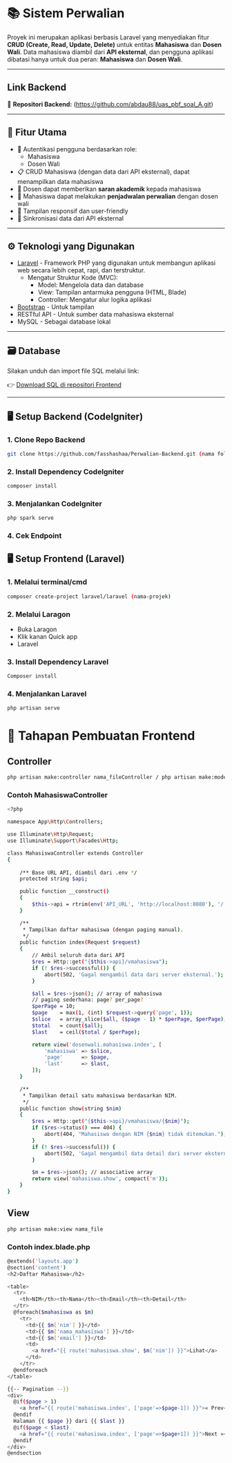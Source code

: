 # 📚 Sistem Perwalian

Proyek ini merupakan aplikasi berbasis Laravel yang menyediakan fitur **CRUD (Create, Read, Update, Delete)** untuk entitas **Mahasiswa** dan **Dosen Wali**. Data mahasiswa diambil dari **API eksternal**, dan pengguna aplikasi dibatasi hanya untuk dua peran: **Mahasiswa** dan **Dosen Wali**.

---
## Link Backend ##
🔗 **Repositori Backend:** (https://github.com/abdau88/uas_pbf_soal_A.git)

---

## 🚀 Fitur Utama

- 🔐 Autentikasi pengguna berdasarkan role:
  - Mahasiswa
  - Dosen Wali
- 📋 CRUD Mahasiswa (dengan data dari API eksternal), dapat menampilkan data mahasiswa
- 💬 Dosen dapat memberikan **saran akademik** kepada mahasiswa
- 📅 Mahasiswa dapat melakukan **penjadwalan perwalian** dengan dosen wali
- 📄 Tampilan responsif dan user-friendly
- 🔄 Sinkronisasi data dari API eksternal

---

## ⚙️ Teknologi yang Digunakan

- [Laravel](https://laravel.com/) - Framework PHP yang digunakan untuk membangun aplikasi web secara lebih cepat, rapi, dan terstruktur.
  - Mengatur Struktur Kode (MVC):
    - Model: Mengelola data dan database  
    - View: Tampilan antarmuka pengguna (HTML, Blade)  
    - Controller: Mengatur alur logika aplikasi  
- [Bootstrap](https://getbootstrap.com/) - Untuk tampilan
- RESTful API - Untuk sumber data mahasiswa eksternal
- MySQL - Sebagai database lokal

---

## 🗃️ Database

Silakan unduh dan import file SQL melalui link:

👉 [Download SQL di repositori Frontend]()

---

## 🖥️ Setup Backend (CodeIgniter)

### 1. Clone Repo Backend
```bash
git clone https://github.com/fasshashaa/Perwalian-Backend.git (nama folder)
```

### 2. Install Dependency CodeIgniter
```bash
composer install
```

### 3. Menjalankan CodeIgniter
```bash
php spark serve
```
### 4. Cek Endpoint


## 🖥️ Setup Frontend (Laravel)

### 1. Melalui terminal/cmd
```bash
composer create-project laravel/laravel (nama-projek)
```

### 2. Melalui Laragon
- Buka Laragon
- Klik kanan Quick app
- Laravel

### 3. Install Dependency Laravel
```bash
Composer install
```

### 4. Menjalankan Laravel
```bash
php artisan serve
```

# 📅 Tahapan Pembuatan Frontend

## Controller
```bash
php artisan make:controller nama_fileController / php artisan make:model nama-file -mcr
```

### Contoh MahasiswaController
```bash
<?php

namespace App\Http\Controllers;

use Illuminate\Http\Request;
use Illuminate\Support\Facades\Http;

class MahasiswaController extends Controller
{
    
    /** Base URL API, diambil dari .env */
    protected string $api;

    public function __construct()
    {
        $this->api = rtrim(env('API_URL', 'http://localhost:8080'), '/');
    }

    /**
     * Tampilkan daftar mahasiswa (dengan paging manual).
     */
    public function index(Request $request)
    {
        // Ambil seluruh data dari API
        $res = Http::get("{$this->api}/vmahasiswa");
        if (! $res->successful()) {
            abort(502, 'Gagal mengambil data dari server eksternal.');
        }

        $all = $res->json(); // array of mahasiswa
        // paging sederhana: page? per_page?
        $perPage = 10;
        $page    = max(1, (int) $request->query('page', 1));
        $slice   = array_slice($all, ($page - 1) * $perPage, $perPage);
        $total   = count($all);
        $last    = ceil($total / $perPage);

        return view('dosenwali.mahasiswa.index', [
            'mahasiswa' => $slice,
            'page'      => $page,
            'last'      => $last,
        ]);
    }

    /**
     * Tampilkan detail satu mahasiswa berdasarkan NIM.
     */
    public function show(string $nim)
    {
        $res = Http::get("{$this->api}/vmahasiswa/{$nim}");
        if ($res->status() === 404) {
            abort(404, "Mahasiswa dengan NIM {$nim} tidak ditemukan.");
        }
        if (! $res->successful()) {
            abort(502, 'Gagal mengambil data detail dari server eksternal.');
        }

        $m = $res->json(); // associative array
        return view('mahasiswa.show', compact('m'));
    }
}
```

## View
```bash
php artisan make:view nama_file
```

### Contoh index.blade.php
```bash
@extends('layouts.app')
@section('content')
<h2>Daftar Mahasiswa</h2>

<table>
  <tr>
    <th>NIM</th><th>Nama</th><th>Email</th><th>Detail</th>
  </tr>
  @foreach($mahasiswa as $m)
    <tr>
      <td>{{ $m['nim'] }}</td>
      <td>{{ $m['nama_mahasiswa'] }}</td>
      <td>{{ $m['email'] }}</td>
      <td>
        <a href="{{ route('mahasiswa.show', $m['nim']) }}">Lihat</a>
      </td>
    </tr>
  @endforeach
</table>

{{-- Pagination --}}
<div>
  @if($page > 1)
    <a href="{{ route('mahasiswa.index', ['page'=>$page-1]) }}">« Prev</a>
  @endif
  Halaman {{ $page }} dari {{ $last }}
  @if($page < $last)
    <a href="{{ route('mahasiswa.index', ['page'=>$page+1]) }}">Next »</a>
  @endif
</div>
@endsection
```

